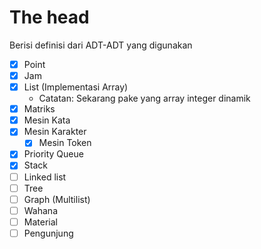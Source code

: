 # The head

Berisi definisi dari ADT-ADT yang digunakan

- [x] Point
- [x] Jam
- [x] List (Implementasi Array)
    - Catatan: Sekarang pake yang array integer dinamik
- [x] Matriks
- [x] Mesin Kata
- [x] Mesin Karakter
    - [x] Mesin Token
- [x] Priority Queue
- [x] Stack
- [ ] Linked list
- [ ] Tree
- [ ] Graph (Multilist)
- [ ] Wahana
- [ ] Material
- [ ] Pengunjung
